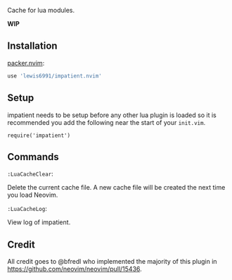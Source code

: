 
Cache for lua modules.

**WIP**

## Installation

[packer.nvim](https://github.com/wbthomason/packer.nvim):
```lua
use 'lewis6991/impatient.nvim'
```

## Setup

impatient needs to be setup before any other lua plugin is loaded so it is recommended you add the following near the start of your `init.vim`.

```viml
require('impatient')
```

## Commands

`:LuaCacheClear`:

Delete the current cache file. A new cache file will be created the next time you load Neovim.

`:LuaCacheLog`:

View log of impatient.

## Credit

All credit goes to @bfredl who implemented the majority of this plugin in https://github.com/neovim/neovim/pull/15436.

